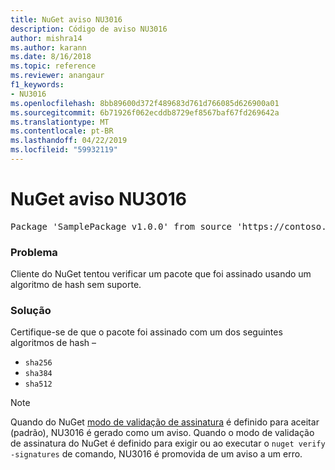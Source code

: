 ```yaml
---
title: NuGet aviso NU3016
description: Código de aviso NU3016
author: mishra14
ms.author: karann
ms.date: 8/16/2018
ms.topic: reference
ms.reviewer: anangaur
f1_keywords:
- NU3016
ms.openlocfilehash: 8bb89600d372f489683d761d766085d626900a01
ms.sourcegitcommit: 6b71926f062ecddb8729ef8567baf67fd269642a
ms.translationtype: MT
ms.contentlocale: pt-BR
ms.lasthandoff: 04/22/2019
ms.locfileid: "59932119"
---
```

# <a name="nuget-warning-nu3016"></a>NuGet aviso NU3016

<pre>Package 'SamplePackage v1.0.0' from source 'https://contoso.com/index.json': The package hash uses an unsupported hash algorithm.</pre>

### <a name="issue"></a>Problema

Cliente do NuGet tentou verificar um pacote que foi assinado usando um algoritmo de hash sem suporte.


### <a name="solution"></a>Solução

Certifique-se de que o pacote foi assinado com um dos seguintes algoritmos de hash – 
* `sha256`
* `sha384`
* `sha512`


> [!Note]
> Quando do NuGet [modo de validação de assinatura](https://docs.microsoft.com/en-us/nuget/consume-packages/installing-signed-packages#configure-package-signature-requirements) é definido para aceitar (padrão), NU3016 é gerado como um aviso. Quando o modo de validação de assinatura do NuGet é definido para exigir ou ao executar o `nuget verify -signatures` de comando, NU3016 é promovida de um aviso a um erro. 